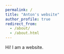 ```yaml
---
permalink: /
title: "Anton's website"
author_profile: true
redirect_from: 
  - /about/
  - /about.html
---
```


Hi! I am a website. 
